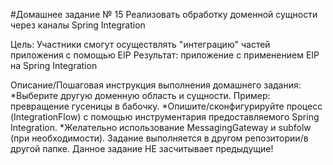#Домашнее задание № 15
Реализовать обработку доменной сущности через каналы Spring Integration

Цель:
Участники смогут осуществлять "интеграцию" частей приложения с помощью EIP
Результат: приложение c применением EIP на Spring Integration

Описание/Пошаговая инструкция выполнения домашнего задания:
*Выберите другую доменную область и сущности. Пример: превращение гусеницы в бабочку.
*Опишите/сконфигурируйте процесс (IntegrationFlow) с помощью инструментария предоставляемого Spring Integration.
*Желательно использование MessagingGateway и subfolw (при необходимости). Задание выполняется в другом репозитории/в другой папке. Данное задание НЕ засчитывает предыдущие!